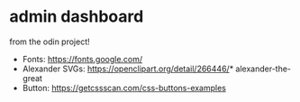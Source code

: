 # admin dashboard
 from the odin project!

* Fonts: https://fonts.google.com/
* Alexander SVGs: https://openclipart.org/detail/266446/* alexander-the-great
* Button: https://getcssscan.com/css-buttons-examples